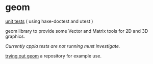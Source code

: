 # geom
[unit tests](https://nanjizal.github.io/geom/geomTest.html) ( using haxe-doctest and utest )

geom library to provide some Vector and Matrix tools for 2D and 3D graphics.

*Currently cppia tests are not running must investigate.*

[trying out geom](https://nanjizal.github.io/try_geom/) a repository for example use.

